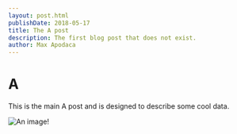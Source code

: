 ```yaml
---
layout: post.html
publishDate: 2018-05-17
title: The A post
description: The first blog post that does not exist.
author: Max Apodaca
---
```


A
===

This is the main A post and is designed to describe some cool data.

![An image!](https://dummyimage.com/600x400/000/fff)
